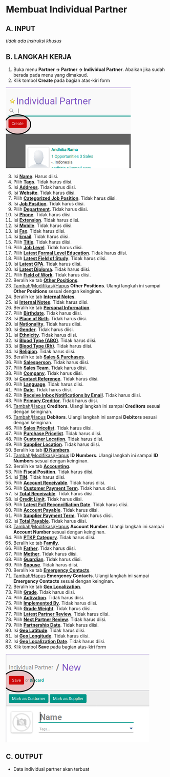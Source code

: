 # Membuat Individual Partner

## A. INPUT

*tidak ada instruksi khusus*

## B. LANGKAH KERJA

1. Buka menu **Partner -> Partner -> Individual Partner**. Abaikan jika sudah berada pada menu yang dimaksud.
2. Klik tombol **Create** pada bagian atas-kiri form

![](../img/individual-partner/tombol-create.png)

3. Isi **[Name](./penjelasan.md#field-name)**. Harus diisi.
4. Pilih **[Tags](./penjelasan.md#field-tags)**. Tidak harus diisi.
5. Isi **[Address](./penjelasan.md#field-address)**. Tidak harus diisi.
6. Isi **[Website](./penjelasan.md#field-website)**. Tidak harus diisi.
7. Pilih **[Categorized Job Position](./penjelasan.md#field-category-function)**. Tidak harus diisi.
8. Isi **[Job Position](./penjelasan.md#field-function)**. Tidak harus diisi.
9. Pilih **[Department](./penjelasan.md#field-department)**. Tidak harus diisi.
10. Isi **[Phone](./penjelasan.md#field-phone)**. Tidak harus diisi.
11. Isi **[Extension](./penjelasan.md#field-ext)**. Tidak harus diisi.
12. Isi **[Mobile](./penjelasan.md#field-mobile)**. Tidak harus diisi.
13. Isi **[Fax](./penjelasan.md#field-fax)**. Tidak harus diisi.
14. Isi **[Email](./penjelasan.md#field-email)**. Tidak harus diisi.
15. Pilih **[Title](./penjelasan.md#field-title)**. Tidak harus diisi.
16. Pilih **[Job Level](./penjelasan.md#field-job-level)**. Tidak harus diisi.
17. Pilih **[Latest Formal Level Education](./penjelasan.md#field-formal-education-level-id)**. Tidak harus diisi.
18. Pilih **[Latest Field of Study](./penjelasan.md#field-field-of-study)**. Tidak harus diisi.
19. Isi **[Latest GPA](./penjelasan.md#field-gpa)**. Tidak harus diisi.
20. Isi **[Latest Diploma](./penjelasan.md#field-diploma)**. Tidak harus diisi.
21. Pilih **[Field of Work](./penjelasan.md#field-field-of-work)**. Tidak harus diisi.
22. Beralih ke tab **[Other Positions](./penjelasan.md#tab-other-positions)**.
23. <a name="l23">[Tambah](./menambah-other-positions.md)/[Modifikasi](./memodifikasi-other-positions.md)/[Hapus](./menghapus-other-positions.md) **Other Positions**</a>. Ulangi langkah ini sampai **Other Positions** sesuai dengan keinginan.
24. Beralih ke tab **[Internal Notes](./penjelasan.md#tab-internal-notes)**.
25. Isi **[Internal Notes](./penjelasan.md#field-internal-notes)**. Tidak harus diisi.
26. Beralih ke tab **[Personal Information](./penjelasan.md#tab-personal-information)**.
27. Pilih **[Birthdate](./penjelasan.md#field-personal-information-birthdate)**. Tidak harus diisi.
28. Isi **[Place of Birth](./penjelasan.md#field-personal-information-birthplace)**. Tidak harus diisi.
29. Isi **[Nationality](./penjelasan.md#field-personal-information-nationality)**. Tidak harus diisi.
30. Isi **[Gender](./penjelasan.md#field-personal-information-gender)**. Tidak harus diisi.
31. Isi **[Ethnicity](./penjelasan.md#field-personal-information-ethnicity)**. Tidak harus diisi.
32. Isi **[Blood Type (ABO)](./penjelasan.md#field-personal-information-blood-abo)**. Tidak harus diisi.
33. Isi **[Blood Type (Rh)](./penjelasan.md#field-personal-information-blood-rh)**. Tidak harus diisi.
34. Isi **[Religion](./penjelasan.md#field-personal-information-religion)**. Tidak harus diisi.
35. Beralih ke tab **[Sales & Purchases](./penjelasan.md#tab-sales-purchases)**.
36. Pilih **[Salesperson](./penjelasan.md#field-sale-purchase-user-id)**. Tidak harus diisi.
37. Pilih **[Sales Team](./penjelasan.md#field-sale-purchase-sales-team)**. Tidak harus diisi.
38. Pilih **[Company](./penjelasan.md#field-sale-purchase-company)**. Tidak harus diisi.
39. Isi **[Contact Reference](./penjelasan.md#field-sale-ref)**. Tidak harus diisi.
40. Pilih **[Language](./penjelasan.md#field-sale-purchase-language)**. Tidak harus diisi.
41. Pilih **[Date](./penjelasan.md#field-sale-purchase-date)**. Tidak harus diisi.
42. Pilih **[Receive Inbox Notifications by Email](./penjelasan.md#field-sale-purchase-notify-email)**. Tidak harus diisi.
43. Pilih **[Primary Creditor](./penjelasan.md#field-sales-purchases-tabel-cr-primary-creditur)**. Tidak harus diisi.
44. <a name="l44">[Tambah](./menambah-kreditur.md)/[Hapus](./menghapus-creditur.md) **Creditors**</a>. Ulangi langkah ini sampai **Creditors** sesuai dengan keinginan.
45. <a name="l45">[Tambah](./menambah-debitur.md)/[Hapus](./menghapus-debitur.md) **Debitors**</a>. Ulangi langkah ini sampai **Debitors** sesuai dengan keinginan.
46. Pilih **[Sales Pricelist](./penjelasan.md#field-sale-purchase-property-product-pricelist)**. Tidak harus diisi.
47. Pilih **[Purchase Pricelist](./penjelasan.md#field-sale-purchase-property-product-pricelist-purchase)**. Tidak harus diisi.
48. Pilih **[Customer Location](./penjelasan.md#field-sale-purchase-property-stock-customer)**. Tidak harus diisi.
49. Pilih **[Supplier Location](./penjelasan.md#field-sale-purchase-property-stock-supplier)**. Tidak harus diisi.
50. Beralih ke tab **[ID Numbers](./penjelasan.md#tab-id-numbers)**.
51. <a name="l51">[Tambah](./menambah-id-numbers.md)/[Modifikasi](./memodifikasi-id-numbers.md)/[Hapus](./menghapus-id-numbers.md) **ID Numbers**</a>. Ulangi langkah ini sampai **ID Numbers** sesuai dengan keinginan.
52. Beralih ke tab **[Accounting](./penjelasan.md#tab-accounting)**.
53. Pilih **[Fiscal Position](./penjelasan.md#field-accounting-header-property-account-position)**. Tidak harus diisi.
54. Isi **[TIN](./penjelasan.md#field-accounting-header-tin)**. Tidak harus diisi.
55. Pilih **[Account Receivable](./penjelasan.md#field-accounting-header-property-account-receivable)**. Tidak harus diisi.
56. Pilih **[Customer Payment Term](./penjelasan.md#field-accounting-header-property-payment-term)**. Tidak harus diisi.
57. Isi **[Total Receivable](./penjelasan.md#field-accounting-header-credit)**. Tidak harus diisi.
58. Isi **[Credit Limit](./penjelasan.md#field-accounting-header-credit-limit)**. Tidak harus diisi.
59. Pilih **[Latest Full Reconcilliation Date](./penjelasan.md#field-accounting-header-last-reconcile-date)**. Tidak harus diisi.
60. Pilih **[Account Payable](./penjelasan.md#field-accounting-header-property-account-payable)**. Tidak harus diisi.
61. Pilih **[Supplier Payment Term](./penjelasan.md#field-accounting-header-property-supplier-payment-term)**. Tidak harus diisi.
62. Isi **[Total Payable](./penjelasan.md#field-accounting-header-debit)**. Tidak harus diisi.
63. <a name="l63">[Tambah](./menambah-account-number.md)/[Modifikasi](./memodifikasi-account-number.md)/[Hapus](./menghapus-account-number.md) **Account Number**</a>. Ulangi langkah ini sampai **Account Number** sesuai dengan keinginan.
64. Pilih **[PTKP Category](./penjelasan.md#field-accounting-pph21-info-pktp-category)**. Tidak harus diisi.
65. Beralih ke tab **[Family](./penjelasan.md#tab-family)**.
66. Pilih **[Father](./penjelasan.md#field-family-father)**. Tidak harus diisi.
67. Pilih **[Mother](./penjelasan.md#field-family-mother)**. Tidak harus diisi.
68. Pilih **[Guardian](./penjelasan.md#field-family-guardian)**. Tidak harus diisi.
69. Pilih **[Spouse](./penjelasan.md#field-family-spouse)**. Tidak harus diisi.
70. Beralih ke tab **[Emergency Contacts](./penjelasan.md#tab-emergency-contacts)**.
71. <a name="l71">[Tambah](./menambah-kontak-darurat.md)/[Hapus](./menghapus-kontak-darurat.md) **Emergency Contacts**</a>. Ulangi langkah ini sampai **Emergency Contacts** sesuai dengan keinginan.
72. Beralih ke tab **[Geo Localization](./penjelasan.md#tab-geo-localization)**.
73. Pilih **[Grade](./penjelasan.md#field-geo-localization-grade)**. Tidak harus diisi.
74. Pilih **[Activation](./penjelasan.md#field-geo-localization-activation)**. Tidak harus diisi.
75. Pilih **[Implemented By](./penjelasan.md#field-geo-localization-implemented-by)**. Tidak harus diisi.
76. Pilih **[Grade Weight](./penjelasan.md#field-geo-localization-grade-weight)**. Tidak harus diisi.
77. Pilih **[Latest Partner Review](./penjelasan.md#field-geo-localization-latest-partner-review)**. Tidak harus diisi.
78. Pilih **[Next Partner Review](./penjelasan.md#field-geo-localization-next-partner-review)**. Tidak harus diisi.
79. Pilih **[Partnership Date](./penjelasan.md#field-geo-localization-partnership-date)**. Tidak harus diisi.
80. Isi **[Geo Latitude](./penjelasan.md#field-geo-localization-latitude)**. Tidak harus diisi.
81. Isi **[Geo Longitude](./penjelasan.md#field-geo-localization-longitude)**. Tidak harus diisi.
82. Isi **[Geo Localization Date](./penjelasan.md#field-geo-localization-localization-date)**. Tidak harus diisi.
83. Klik tombol **Save** pada bagian atas-kiri form

![](../img/individual-partner/tombol-save.png)

## C. OUTPUT

* Data individual partner akan terbuat
